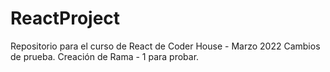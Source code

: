 # ReactProject
Repositorio para el curso de React de Coder House - Marzo 2022
Cambios de prueba. Creación de Rama - 1 para probar.

